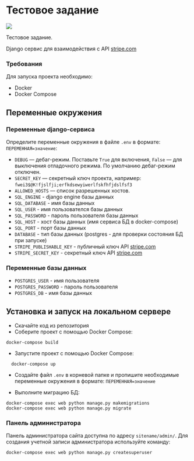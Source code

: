 # Тестовое задание 
 
![](https://img.shields.io/badge/Django-092E20?style=for-the-badge&logo=django&logoColor=green)

Тестовое задание.

Django сервис для взаимодействия с API [stripe.com](https://stripe.com)


### Требования

Для запуска проекта необходимо:
- Docker
- Docker Compose

## Переменные окружения

### Переменные django-сервиса

Определите переменные окружения в файле `.env` в формате: `ПЕРЕМЕННАЯ=значение`:
- `DEBUG` — дебаг-режим. Поставьте `True` для включения, `False` — для 
выключения отладочного режима. По умолчанию дебаг-режим отключен.
- `SECRET_KEY` — секретный ключ проекта, например: `fwei3$@K!fjslfji;erfkdsewyiwerlfskfhfjdslfsf3`
- `ALLOWED_HOSTS` — список разрешенных хостов.
- `SQL_ENGINE` - django engine базы данных 
- `SQL_DATABASE` - имя базы данных
- `SQL_USER` - имя пользователся базы данных
- `SQL_PASSWORD` - пароль пользователя базы данных
- `SQL_HOST` - хост базы данных (имя сервиса БД в docker-compose)
- `SQL_PORT` - порт базы данных
- `DATABASE` - тип базы данных (postgres - для проверки состояния БД при запуске)
- `STRIPE_PUBLISHABLE_KEY` - публичный ключ API [stripe.com](https://stripe.com)
- `STRIPE_SECRET_KEY` - секретный ключ API [stripe.com](https://stripe.com)

### Переменные базы данных

- `POSTGRES_USER` - имя пользователя
- `POSTGRES_PASSWORD` - пароль пользователя
- `POSTGRES_DB` - имя базы данных

## Установка и запуск на локальном сервере

- Скачайте код из репозитория
- Соберите проект с помощью Docker Compose:
```shell
docker-compose build
```
- Запустите проект с помощью Docker Compose:
```shell
  docker-compose up
```
- Создайте файл `.env` в корневой папке и пропишите необходимые переменные 
окружения в формате: `ПЕРЕМЕННАЯ=значение`


- Выполните миграцию БД:
```commandline
docker-compose exec web python manage.py makemigrations
docker-compose exec web python manage.py migrate
```

### Панель администратора

Панель администратора сайта доступна по адресу `sitename/admin/`. Для
создания учетной записи администратора используйте команду:
```commandline
docker-compose exec web python manage.py createsuperuser
```
